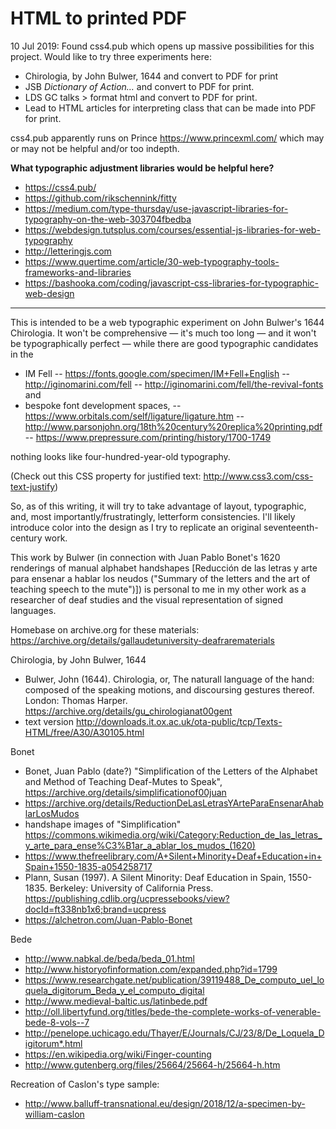 # HTML to printed PDF

10 Jul 2019: Found css4.pub which opens up massive possibilities for this project. Would like to try three experiments here:
- Chirologia, by John Bulwer, 1644 and convert to PDF for print
- JSB *Dictionary of Action…* and convert to PDF for print.
- LDS GC talks > format html and convert to PDF for print.
- Lead to HTML articles for interpreting class that can be made into PDF for print.

css4.pub apparently runs on Prince https://www.princexml.com/ which may or may not be helpful and/or too indepth.

**What typographic adjustment libraries would be helpful here?**
- https://css4.pub/
- https://github.com/rikschennink/fitty
- https://medium.com/type-thursday/use-javascript-libraries-for-typography-on-the-web-303704fbedba
- https://webdesign.tutsplus.com/courses/essential-js-libraries-for-web-typography
- http://letteringjs.com
- https://www.quertime.com/article/30-web-typography-tools-frameworks-and-libraries
- https://bashooka.com/coding/javascript-css-libraries-for-typographic-web-design
-------
This is intended to be a web typographic experiment on John Bulwer's 1644 Chirologia. It won't be comprehensive — it's much too long — and it won't be typographically perfect — while there are good typographic candidates in the 
- IM Fell
-- https://fonts.google.com/specimen/IM+Fell+English
-- http://iginomarini.com/fell
-- http://iginomarini.com/fell/the-revival-fonts
and
- bespoke font development spaces,
-- https://www.orbitals.com/self/ligature/ligature.htm
-- http://www.parsonjohn.org/18th%20century%20replica%20printing.pdf
-- https://www.prepressure.com/printing/history/1700-1749

nothing looks like four-hundred-year-old typography.

(Check out this CSS property for justified text: http://www.css3.com/css-text-justify)

So, as of this writing, it will try to take advantage of layout, typographic, and, most importantly/frustratingly, letterform consistencies. I'll likely introduce color into the design as I try to replicate an original seventeenth-century work.

This work by Bulwer (in connection with Juan Pablo Bonet's 1620 renderings of manual alphabet handshapes [Reducción de las letras y arte para ensenar a hablar los neudos ("Summary of the letters and the art of teaching speech to the mute")]) is personal to me in my other work as a researcher of deaf studies and the visual representation of signed languages.

Homebase on archive.org for these materials: https://archive.org/details/gallaudetuniversity-deafrarematerials

Chirologia, by John Bulwer, 1644
- Bulwer, John (1644). Chirologia, or, The naturall language of the hand: composed of the speaking motions, and discoursing gestures thereof. London: Thomas Harper. https://archive.org/details/gu_chirologianat00gent
- text version http://downloads.it.ox.ac.uk/ota-public/tcp/Texts-HTML/free/A30/A30105.html

Bonet
- Bonet, Juan Pablo (date?) "Simplification of the Letters of the Alphabet and Method of Teaching Deaf-Mutes to Speak", https://archive.org/details/simplificationof00juan
- https://archive.org/details/ReductionDeLasLetrasYArteParaEnsenarAhablarLosMudos
- handshape images of "Simplification" https://commons.wikimedia.org/wiki/Category:Reduction_de_las_letras_y_arte_para_ense%C3%B1ar_a_ablar_los_mudos_(1620)
- https://www.thefreelibrary.com/A+Silent+Minority+Deaf+Education+in+Spain+1550-1835-a054258717
- Plann, Susan (1997). A Silent Minority: Deaf Education in Spain, 1550-1835. Berkeley: University of California Press. https://publishing.cdlib.org/ucpressebooks/view?docId=ft338nb1x6;brand=ucpress
- https://alchetron.com/Juan-Pablo-Bonet

Bede
- http://www.nabkal.de/beda/beda_01.html
- http://www.historyofinformation.com/expanded.php?id=1799
- https://www.researchgate.net/publication/39119488_De_computo_uel_loquela_digitorum_Beda_y_el_computo_digital
- http://www.medieval-baltic.us/latinbede.pdf
- http://oll.libertyfund.org/titles/bede-the-complete-works-of-venerable-bede-8-vols--7
- http://penelope.uchicago.edu/Thayer/E/Journals/CJ/23/8/De_Loquela_Digitorum*.html
- https://en.wikipedia.org/wiki/Finger-counting
- http://www.gutenberg.org/files/25664/25664-h/25664-h.htm

Recreation of Caslon's type sample: 
- http://www.balluff-transnational.eu/design/2018/12/a-specimen-by-william-caslon
